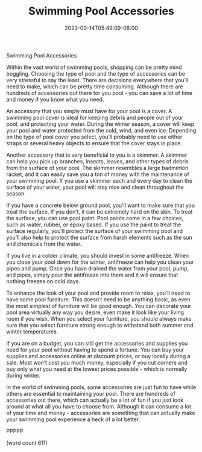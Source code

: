 ﻿---
title: "Swimming Pool Accessories"
date: 2023-09-14T05:49:09-08:00
description: "Swimming-Pools Tips for Web Success"
featured_image: "/images/Swimming-Pools.jpg"
tags: ["Swimming Pools"]
---

Swimming Pool Accessories

Within the vast world of swimming pools, shopping can be pretty mind boggling.  Choosing the type of pool and the type of accessories can be very stressful to say the least.  There are decisions everywhere that you’ll need to make, which can be pretty time consuming.  Although there are hundreds of accessories out there for you pool - you can save a lot of time and money if you know what you need.

An accessory that you simply must have for your pool is a cover.  A swimming pool cover is ideal for keeping debris and people out of your pool, and protecting your water.  During the winter season, a cover will keep your pool and water protected from the cold, wind, and even ice.  Depending on the type of pool cover you select, you’ll probably need to use either straps or several heavy objects to ensure that the cover stays in place.

Another accessory that is very beneficial to you is a skimmer.  A skimmer can help you pick up branches, insects, leaves, and other types of debris from the surface of your pool.  The skimmer resembles a large badminton racket, and it can easily save you a ton of money with the maintenance of your swimming pool.  If you use a skimmer each and every day to clean the surface of your water, your pool will stay nice and clean throughout the season.

If you have a concrete below ground pool, you’ll want to make sure that you treat the surface.  If you don’t, it can be extremely hard on the skin.  To treat the surface, you can use pool paint.  Pool paints come in a few choices, such as water, rubber, or epoxy based.  If you use the paint to treat the surface regularly, you’ll protect the surface of your swimming pool and you’ll also help to protect the surface from harsh elements such as the sun and chemicals from the water.

If you live in a colder climate, you should invest in some antifreeze.  When you close your pool down for the winter, antifreeze can help you clean your pipes and pump.  Once you have drained the water from your pool, pump, and pipes, simply pour the antifreeze into them and it will ensure that nothing freezes on cold days.  

To enhance the look of your pool and provide room to relax, you’ll need to have some pool furniture.  This doesn’t need to be anything basic, as even the most simplest of furniture will be good enough.  You can decorate your pool area virtually any way you desire, even make it look like your living room if you wish.  When you select your furniture, you should always make sure that you select furniture strong enough to withstand both summer and winter temperatures.

If you are on a budget, you can still get the accessories and supplies you need for your pool without having to spend a fortune.  You can buy your supplies and accessories online at discount prices, or buy locally during a sale.  Most won’t cost you much money, especially if you cut corners and buy only what you need at the lowest prices possible - which is normally during winter.

In the world of swimming pools, some accessories are just fun to have while others are essential to maintaining your pool.  There are hundreds of accessories out there, which can actually be a lot of fun if you just look around at what all you have to choose from.  Although it can consume a lot of your time and money - accessories are something that can actually make your swimming pool experience a heck of a lot better.

PPPPP

(word count 611)
